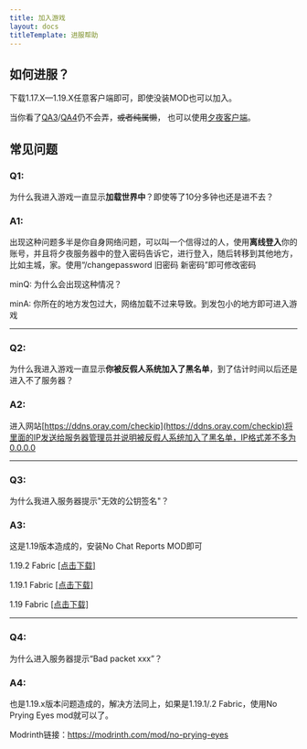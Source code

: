 ```yaml
---
title: 加入游戏
layout: docs
titleTemplate: 进服帮助
---
```

## 如何进服？

下载1.17.X—1.19.X任意客户端即可，即使没装MOD也可以加入。

当你看了[QA3](#q3)/[QA4](#q4)仍不会弄，~~或者纯属懒~~， 也可以使用[夕夜客户端](docs/modpack.md)。

## 常见问题

### Q1:

为什么我进入游戏一直显示**加载世界中**？即使等了10分多钟也还是进不去？

### A1:

出现这种问题多半是你自身网络问题，可以叫一个信得过的人，使用**离线登入**你的账号，并且将夕夜服务器中的登入密码告诉它，进行登入，随后转移到其他地方，比如主城，家。使用“/changepassword 旧密码 新密码”即可修改密码

minQ: 为什么会出现这种情况？

minA: 你所在的地方发包过大，网络加载不过来导致。到发包小的地方即可进入游戏

---
### Q2:

为什么我进入游戏一直显示**你被反假人系统加入了黑名单**，到了估计时间以后还是进入不了服务器？

### A2:

进入网站[https://ddns.oray.com/checkip](https://ddns.oray.com/checkip)将里面的IP发送给服务器管理员并说明被反假人系统加入了黑名单，IP格式差不多为0.0.0.0

---
### Q3:

为什么我进入服务器提示"无效的公钥签名"？

### A3:

这是1.19版本造成的，安装No Chat Reports MOD即可

1.19.2 Fabric [[点击下载]](https://tangbao-1301296093.cos.ap-shanghai.myqcloud.com/xiye/resourcepack/NoChatReports-FABRIC-1.19.2-v1.10.2.jar)

1.19.1 Fabric [[点击下载]](https://tangbao-1301296093.cos.ap-shanghai.myqcloud.com/xiye/resourcepack/NoChatReports-FABRIC-1.19.1-v1.8.4.jar)

1.19 Fabric [[点击下载]](https://tangbao-1301296093.cos.ap-shanghai.myqcloud.com/xiye/resourcepack/NoChatReports-FABRIC-1.19-v1.2.3.jar)

---
### Q4:

为什么进入服务器提示“Bad packet xxx”？

### A4:

也是1.19.x版本问题造成的，解决方法同上，如果是1.19.1/.2 Fabric，使用No Prying Eyes mod就可以了。

Modrinth链接：https://modrinth.com/mod/no-prying-eyes